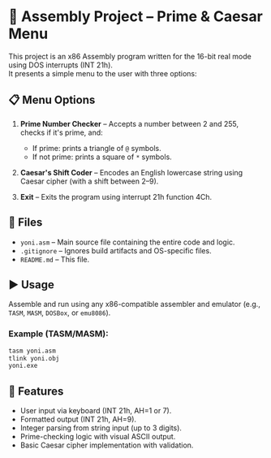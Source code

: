 
# 🧠 Assembly Project – Prime & Caesar Menu

This project is an x86 Assembly program written for the 16-bit real mode using DOS interrupts (INT 21h).  
It presents a simple menu to the user with three options:

## 📋 Menu Options
1. **Prime Number Checker** – Accepts a number between 2 and 255, checks if it's prime, and:
   - If prime: prints a triangle of `@` symbols.
   - If not prime: prints a square of `*` symbols.

2. **Caesar's Shift Coder** – Encodes an English lowercase string using Caesar cipher (with a shift between 2–9).

3. **Exit** – Exits the program using interrupt 21h function 4Ch.

## 🧰 Files
- `yoni.asm` – Main source file containing the entire code and logic.
- `.gitignore` – Ignores build artifacts and OS-specific files.
- `README.md` – This file.

## ▶️ Usage
Assemble and run using any x86-compatible assembler and emulator (e.g., `TASM`, `MASM`, `DOSBox`, or `emu8086`).

### Example (TASM/MASM):
```bash
tasm yoni.asm
tlink yoni.obj
yoni.exe
```

## 🚀 Features
- User input via keyboard (INT 21h, AH=1 or 7).
- Formatted output (INT 21h, AH=9).
- Integer parsing from string input (up to 3 digits).
- Prime-checking logic with visual ASCII output.
- Basic Caesar cipher implementation with validation.

